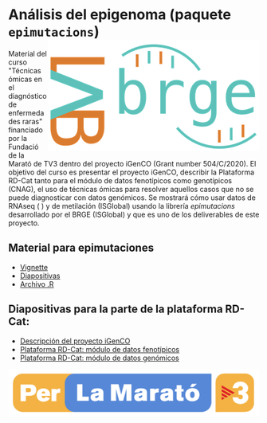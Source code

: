 # Análisis del epigenoma (paquete `epimutacions`) <img src="man/figures/logo.png" align="right" >

Material del curso "Técnicas ómicas en el diagnóstico de enfermedades raras" financiado por la Fundació de la Marató de TV3 dentro del proyecto iGenCO (Grant number 504/C/2020). El objetivo del curso es presentar el proyecto iGenCO, describir la Plataforma RD-Cat tanto para el módulo de datos fenotípicos como genotípicos (CNAG), el uso de técnicas ómicas para resolver aquellos casos que no se puede diagnosticar con datos genómicos. Se mostrará cómo usar datos de RNAseq ( ) y de metilación (ISGlobal) usando la librería _epimutacions_ desarrollado por el BRGE (ISGlobal) y que es uno de los deliverables de este proyecto. 

## Material para epimutaciones

+ [Vignette](https://isglobal-brge.github.io/course_epimutations/files/epimutacions_cast.html)
+ [Diapositivas](https://isglobal-brge.github.io/course_epimutations/files/PPT_Epimutacions.pdf)
+ [Archivo .R](https://github.com/isglobal-brge/course_epimutations/blob/main/epimutacions_cast.R)

## Diapositivas para la parte de la plataforma RD-Cat:

+ [Descripción del proyecto iGenCO](https://isglobal-brge.github.io/course_epimutations/files/20221116_iGENCO_SergiBeltran_Share.pdf)
+ [Plataforma RD-Cat: módulo de datos fenotípicos](https://isglobal-brge.github.io/course_epimutations/files/2022-11-14_iGENCO_WS_LeslieMatalonga.pdf)
+ [Plataforma RD-Cat: módulo de datos genómicos](https://isglobal-brge.github.io/course_epimutations/files/RD-Cat_genomics_GemmaBullich)

<img src="man/figures/marato.png" align="right" >
